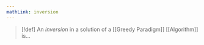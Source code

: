 ```yaml
---
mathLink: inversion
---
```

>[!def]
>An *inversion* in a solution of a [[Greedy Paradigm]] [[Algorithm]] is...

